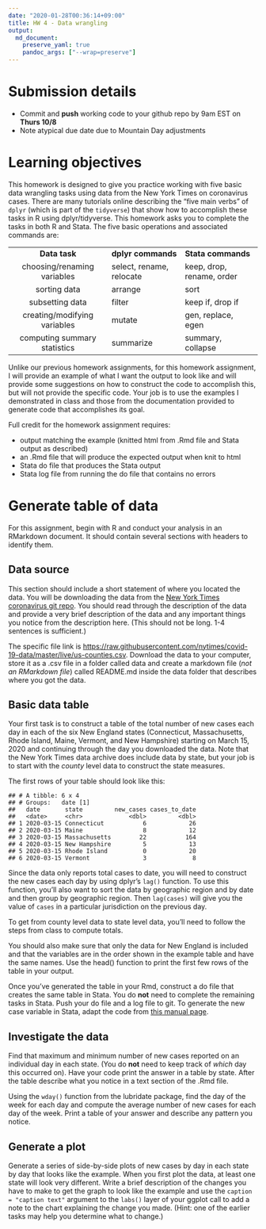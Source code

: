 ```yaml
---
date: "2020-01-28T00:36:14+09:00"
title: HW 4 - Data wrangling
output: 
  md_document:
    preserve_yaml: true
    pandoc_args: ["--wrap=preserve"]
---
```


Submission details
==================

-   Commit and **push** working code to your github repo by 9am EST on **Thurs 10/8**
-   Note atypical due date due to Mountain Day adjustments

Learning objectives
===================

This homework is designed to give you practice working with five basic data wrangling tasks using data from the New York Times on coronavirus cases. There are many tutorials online describing the “five main verbs” of `dplyr` (which is part of the `tidyverse`) that show how to accomplish these tasks in R using dplyr/tidyverse. This homework asks you to complete the tasks in both R and Stata. The five basic operations and associated commands are:

<table>
<tbody>
<tr class="odd">
<td style="text-align: center;"><strong>Data task</strong></td>
<td style="text-align: left;"><strong>dplyr commands</strong></td>
<td style="text-align: left;"><strong>Stata commands</strong></td>
</tr>
<tr class="even">
<td style="text-align: center;">choosing/renaming variables</td>
<td style="text-align: left;">select, rename, relocate</td>
<td style="text-align: left;">keep, drop, rename, order</td>
</tr>
<tr class="odd">
<td style="text-align: center;">sorting data</td>
<td style="text-align: left;">arrange</td>
<td style="text-align: left;">sort</td>
</tr>
<tr class="even">
<td style="text-align: center;">subsetting data</td>
<td style="text-align: left;">filter</td>
<td style="text-align: left;">keep if, drop if</td>
</tr>
<tr class="odd">
<td style="text-align: center;">creating/modifying variables</td>
<td style="text-align: left;">mutate</td>
<td style="text-align: left;">gen, replace, egen</td>
</tr>
<tr class="even">
<td style="text-align: center;">computing summary statistics</td>
<td style="text-align: left;">summarize</td>
<td style="text-align: left;">summary, collapse</td>
</tr>
</tbody>
</table>

Unlike our previous homework assignments, for this homework assignment, I will provide an example of what I want the output to look like and will provide some suggestions on how to construct the code to accomplish this, but will not provide the specific code. Your job is to use the examples I demonstrated in class and those from the documentation provided to generate code that accomplishes its goal.

Full credit for the homework assignment requires:
- output matching the example (knitted html from .Rmd file and Stata output as described)
- an .Rmd file that will produce the expected output when knit to html
- Stata do file that produces the Stata output
- Stata log file from running the do file that contains no errors

Generate table of data
======================

For this assignment, begin with R and conduct your analysis in an RMarkdown document. It should contain several sections with headers to identify them.

Data source
-----------

This section should include a short statement of where you located the data. You will be downloading the data from the [New York Times coronavirus git repo](https://github.com/nytimes/covid-19-data). You should read through the description of the data and provide a very brief description of the data and any important things you notice from the description here. (This should not be long. 1-4 sentences is sufficient.)

The specific file link is <https://raw.githubusercontent.com/nytimes/covid-19-data/master/live/us-counties.csv>. Download the data to your computer, store it as a .csv file in a folder called data and create a markdown file (*not an RMarkdown file*) called README.md inside the data folder that describes where you got the data.

Basic data table
----------------

Your first task is to construct a table of the total number of new cases each day in each of the six New England states (Connecticut, Massachusetts, Rhode Island, Maine, Vermont, and New Hampshire) starting on March 15, 2020 and continuing through the day you downloaded the data. Note that the New York Times data archive does include data by state, but your job is to start with the *county* level data to construct the state measures.

The first rows of your table should look like this:

    ## # A tibble: 6 x 4
    ## # Groups:   date [1]
    ##   date       state         new_cases cases_to_date
    ##   <date>     <chr>             <dbl>         <dbl>
    ## 1 2020-03-15 Connecticut           6            26
    ## 2 2020-03-15 Maine                 8            12
    ## 3 2020-03-15 Massachusetts        22           164
    ## 4 2020-03-15 New Hampshire         5            13
    ## 5 2020-03-15 Rhode Island          0            20
    ## 6 2020-03-15 Vermont               3             8

Since the data only reports total cases to date, you will need to construct the new cases each day by using dplyr’s `lag()` function. To use this function, you’ll also want to sort the data by geographic region and by date and then group by geographic region. Then `lag(cases)` will give you the value of `cases` in a particular jurisdiction on the previous day.

To get from county level data to state level data, you’ll need to follow the steps from class to compute totals.

You should also make sure that only the data for New England is included and that the variables are in the order shown in the example table and have the same names. Use the head() function to print the first few rows of the table in your output.

Once you’ve generated the table in your Rmd, construct a do file that creates the same table in Stata. You do **not** need to complete the remaining tasks in Stata. Push your do file and a log file to git. To generate the new case variable in Stata, adapt the code from [this manual page](https://www.stata.com/support/faqs/data-management/creating-lagged-variables/).

Investigate the data
--------------------

Find that maximum and minimum number of new cases reported on an individual day in each state. (You do **not** need to keep track of *which* day this occurred on). Have your code print the answer in a table by state. After the table describe what you notice in a text section of the .Rmd file.

Using the `wday()` function from the lubridate package, find the day of the week for each day and compute the average number of new cases for each day of the week. Print a table of your answer and describe any pattern you notice.

Generate a plot
---------------

Generate a series of side-by-side plots of new cases by day in each state by day that looks like the example. When you first plot the data, at least one state will look very different. Write a brief description of the changes you have to make to get the graph to look like the example and use the `caption = "caption text"` argument to the `labs()` layer of your ggplot call to add a note to the chart explaining the change you made. (Hint: one of the earlier tasks may help you determine what to change.)
